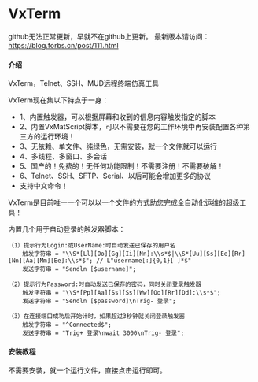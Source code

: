 # VxTerm
github无法正常更新，早就不在github上更新。
最新版本请访问：
https://blog.forbs.cn/post/111.html

#### 介绍
VxTerm，Telnet、SSH、MUD远程终端仿真工具

VxTerm现在集以下特点于一身：

-   1、内置触发器，可以根据屏幕和收到的信息内容触发指定的脚本
-   2、内置VxMatScript脚本，可以不需要在您的工作环境中再安装配置各种第三方的运行环境！
-   3、无依赖、单文件、纯绿色，无需安装，就一个文件就可以运行
-   4、多线程、多窗口、多会话
-   5、国产的！免费的！无任何功能限制！不需要注册！不需要破解！
-   6、Telnet、SSH、SFTP、Serial、以后可能会增加更多的协议
-   支持中文命令！ 

VxTerm是目前唯一一个可以以一个文件的方式助您完成全自动化运维的超级工具！

内置几个用于自动登录的触发器脚本：

```
（1）提示行为Login:或UserName:时自动发送已保存的用户名
    触发字符串 = "\\S*[Ll][Oo][Gg][Ii][Nn]:\\s*$|\\S*[Uu][Ss][Ee][Rr][Nn][Aa][Mm][Ee]:\\s*$"; // L"username[:]{0,1}[ ]*$"
    发送字符串 = "Sendln [$username]";

（2）提示行为Password:时自动发送已保存的密码，同时关闭登录触发器
    触发字符串 = "\\S*[Pp][Aa][Ss][Ss][Ww][Oo][Rr][Dd]:\\s*$";
    发送字符串 = "Sendln [$password]\nTrig- 登录";

（3）在连接端口成功后开始计时，如果超过3秒钟就关闭登录触发器
    触发字符串 = "^Connected$";
    发送字符串 = "Trig+ 登录\nwait 3000\nTrig- 登录";
```


#### 安装教程
不需要安装，就一个运行文件，直接点击运行即可。
